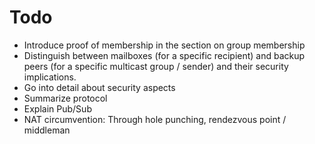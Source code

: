 Todo
====

- Introduce proof of membership in the section on group membership
- Distinguish between mailboxes (for a specific recipient) and backup
  peers (for a specific multicast group / sender) and their security
  implications.
- Go into detail about security aspects
- Summarize protocol
- Explain Pub/Sub
- NAT circumvention: Through hole punching, rendezvous point / middleman
